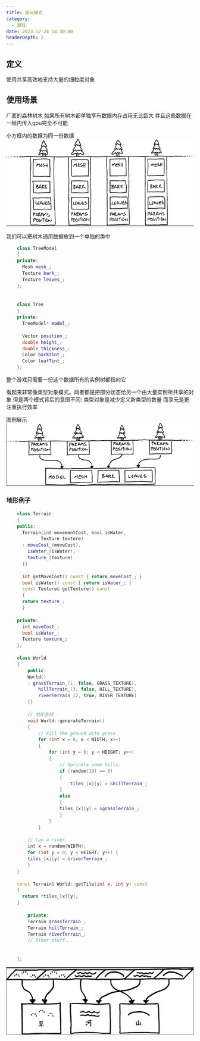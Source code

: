 ```yaml
---
title: 享元模式
category:
  - 游戏
date: 2023-12-24 14:30:00
headerDepth: 2 
---
```


## 定义
使用共享高效地支持大量的细粒度对象

## 使用场景
广袤的森林树木 如果所有树木都单独享有数据内存占用无比巨大 并且这些数据在一帧内传入gpu完全不可能


小方框内的数据为同一份数据
![Alt text](image-1.png)

我们可以把树木通用数据放到一个单独的类中
```c++
    class TreeModel
    {
    private:
      Mesh mesh_;
      Texture bark_;
      Texture leaves_;
    };


    class Tree
    {
    private:
      TreeModel* model_;

      Vector position_;
      double height_;
      double thickness_;
      Color barkTint_;
      Color leafTint_;
    };
```
整个游戏只需要一份这个数据所有的实例树都指向它 


看起来非常像类型对象模式。两者都是把部分状态给另一个由大量实例所共享的对象  但是两个模式背后的意图不同: 类型对象是减少定义新类型的数量  而享元是更注重执行效率
 
图例展示
![Alt text](image-2.png)

### 地形例子
```c++
    class Terrain
    {
    public:
      Terrain(int movementCost, bool isWater,
             Texture texture)
      : moveCost_(moveCost),
        isWater_(isWater),
        texture_(texture)
      {}

      int getMoveCost() const { return moveCost_; }
      bool isWater() const { return isWater_; }
      const Texture& getTexture() const
      {
      return texture_;
      }

    private:
      int moveCost_;
      bool isWater_;
      Texture texture_;
    };

    class World
    {
        public:
        World()
        : grassTerrain_(1, false, GRASS_TEXTURE),
            hillTerrain_(3, false, HILL_TEXTURE),
            riverTerrain_(2, true, RIVER_TEXTURE)
        {}  
        
        // 地形生成
        void World::generateTerrain()
        {
            // Fill the ground with grass.
            for (int x = 0; x < WIDTH; x++)
            {
                for (int y = 0; y < HEIGHT; y++)
                {
                    // Sprinkle some hills.
                    if (random(10) == 0)
                    {
                        tiles_[x][y] = &hillTerrain_;
                    }
                    else
                    {
                    tiles_[x][y] = &grassTerrain_;
                    }
                }
            }

        // Lay a river.
        int x = random(WIDTH);
        for (int y = 0; y < HEIGHT; y++) {
        tiles_[x][y] = &riverTerrain_;
        }
    }

    const Terrain& World::getTile(int x, int y) const
    {
      return *tiles_[x][y];
    }

        private:
        Terrain grassTerrain_;
        Terrain hillTerrain_;
        Terrain riverTerrain_;
        // Other stuff...

        
    };

``` 
![Alt text](image-3.png)